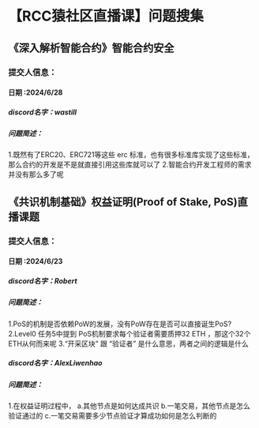 # 【RCC猿社区直播课】问题搜集

## 《深入解析智能合约》智能合约安全
### 提交人信息：
#### 日期 :2024/6/28
##### discord名字：wastill
##### 问题简述：
1.既然有了ERC20、ERC721等这些 erc 标准，也有很多标准库实现了这些标准，那么合约的开发是不是就直接引用这些库就可以了
2.智能合约开发工程师的需求并没有那么多了呢



## 《共识机制基础》权益证明(Proof of Stake, PoS)直播课题
### 提交人信息：
#### 日期 :2024/6/23
##### discord名字：Robert
##### 问题简述：
1.PoS的机制是否依赖PoW的发展，没有PoW存在是否可以直接诞生PoS?
2.Level0 任务5中提到 PoS机制要求每个验证者需要质押32 ETH ，那这个32个 ETH从何而来呢
3.“开采区块” 跟 “验证者” 是什么意思，两者之间的逻辑是什么

##### discord名字：AlexLiwenhao
##### 问题简述：
1.在权益证明过程中，
a.其他节点是如何达成共识
b.一笔交易，其他节点是怎么验证通过的
c.一笔交易需要多少节点验证才算成功如何是怎么判断的

